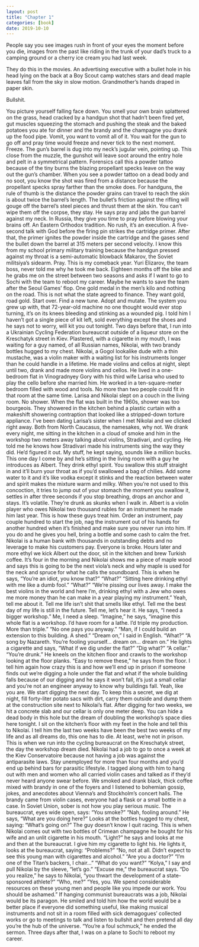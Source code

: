 ```yaml
---
layout: post
title: "Chapter 1"
categories: [book]
date: 2019-10-10
---
```


People say you see images rush in front of your eyes the moment before you die, images from the past like riding in the trunk of your dad’s truck to a camping ground or a cherry ice cream you had last week. 

They do this in the movies. An advertising executive with a bullet hole in his head lying on the back at a Boy Scout camp watches stars and dead maple leaves fall from the sky in slow motion. Grandmother’s hands draped in paper skin.

Bullshit.

You picture yourself falling face down. You smell your own brain splattered on the grass, head cracked by a handgun shot that hadn’t been fired yet, gut muscles squeezing the stomach and pushing the steak and the baked potatoes you ate for dinner and the brandy and the champagne you drank up the food pipe.
Vomit, you want to vomit all of it. You wait for the gun to go off and pray time would freeze and never tick to the next moment.
Freeze.
The gun’s barrel is dug into my neck’s jugular vein, pointing up. This close from the muzzle, the gunshot will leave soot around the entry hole and pelt in a symmetrical pattern. Forensics call this a powder tattoo because of the tiny burns the blazing propellant specks leave on the way out the gun’s chamber.
When you see a powder tattoo on a dead body and no soot, you know the shot was fired from a distance because the propellant specks spray farther than the smoke does.
For handguns, the rule of thumb is the distance the powder grains can travel to reach the skin is about twice the barrel’s length. The bullet’s friction against the rifling will gouge off the barrel’s steel pieces and thrust them at the skin. You can’t wipe them off the corpse, they stay.
He says pray and jabs the gun barrel against my neck. In Russia, they give you time to pray before blowing your brains off. An Eastern Orthodox tradition. No rush, it’s an execution. A five-second talk with God before the firing pin strikes the cartridge primer. After that, the primer ignites the powder inside the cartridge and the gases send the bullet down the barrel at 315 meters per second velocity.
I know this from my school primary military training because the handgun pressed against my throat is a semi-automatic blowback Makarov, the Soviet militsiya’s sidearm.
Pray.
This is my comeback year. Yuri Elizarov, the team boss, never told me why he took me back. Eighteen months off the bike and he grabs me on the street between two seasons and asks if I want to go to Sochi with the team to reboot my career.
Maybe he wants to save the team after the Seoul Games’ flop. One gold medal in the men’s kilo and nothing on the road. This is not what the state agreed to finance. They want gold, road gold.
Start over. Find a new tune. Adopt and mutate. The system you grew up with, that 72-year-old machine no one thought would ever stop turning, it’s on its knees bleeding and stinking as a wounded pig.
I told him I haven’t got a single piece of kit left, sold everything except the shoes and he says not to worry, will kit you out tonight.
Two days before that, I run into a Ukrainian Cycling Federation bureaucrat outside of a liqueur store on the Kreschatyk street in Kiev.
Plastered, with a cigarette in my mouth, I was waiting for a guy named, of all Russian names, Nikolai, with two brandy bottles hugged to my chest.
Nikolai, a Gogol lookalike dude with a thin mustache, was a violin maker with a waiting list for his instruments longer than he could handle in a lifetime. He made violins and cellos at night, slept until two, drank and made more violins and cellos.
He lived in a one-bedroom flat in Vinogradnyey Gory with his third wife Larisa who used to play the cello before she married him. He worked in a ten-square-meter bedroom filled with wood and tools. No more than two people could fit in that room at the same time.
Larisa and Nikolai slept on a couch in the living room. No shower. When the flat was built in the 1960s, shower was too bourgeois. They showered in the kitchen behind a plastic curtain with a makeshift showering contraption that looked like a stripped-down torture appliance.
I’ve been dating Larisa’s sister when I met Nikolai and we clicked right away. Both from North Caucasus, the namesakes, why not.
We drank every night, me sitting in the kitchen in a cloud of smoke and him in the workshop two meters away talking about violins, Stradivari, and cycling.
He told me he knows how Stradivari made his instruments sing the way they did. He’d figured it out. My stuff, he kept saying, sounds like a million bucks.
This one day I come by and he’s sitting in the living room with a guy he introduces as Albert. They drink ethyl spirit. You swallow this stuff straight in and it’ll burn your throat as if you’d swallowed a bag of chilies. Add some water to it and it’s like vodka except it stinks and the reaction between water and spirit makes the mixture warm and milky. When you’re not used to this concoction, it tries to jump out of your stomach the moment you swallow it, settles in after three seconds if you stop breathing, drops an anchor and stays. It’s volatile.
They’re drunk as skunks when I walk in. Albert is a violin player who owes Nikolai two thousand rubles for an instrument he made him last year.
This is how these guys treat him. Order an instrument, pay couple hundred to start the job, nag the instrument out of his hands for another hundred when it’s finished and make sure you never run into him. If you do and he gives you hell, bring a bottle and some cash to calm the fret. 
Nikolai is a human bank with thousands in outstanding debts and no leverage to make his customers pay.
Everyone is broke.
Hours later and more ethyl we kick Albert out the door, sit in the kitchen and brew Turkish coffee.
It’s four in the morning and Nikolai shows me a piece of maple wood and says this is going to be the next viola’s neck and why maple is used for the neck and spruce for what he calls the soundboard.
This is when he says, “You’re an idiot, you know that?”
“What?”
“Sitting here drinking ethyl with me like a dumb fool.”
“What?”
“We’re pissing our lives away. I make the best violins in the world and here I’m, drinking ethyl with a Jew who owes me more money than he can make in a year playing my instrument.”
Yeah, tell me about it. Tell me life isn’t shit that smells like ethyl. Tell me the best day of my life is still in the future. Tell me, let’s hear it.
He says, “I need a bigger workshop.”
Me, I need a sleep.
“Imagine,” he says, “imagine this whole flat is a workshop. I’d have room for a lathe. I’d triple my production. More than triple.”
“No one pays you anyway.”
“Man, if I could build an extension to this building. A shed.”
“Dream on,” I said in English.
“What?”
“A song by Nazareth. You’re fooling yourself... dream on... dream on.”
He lights a cigarette and says, “What if we dig under the flat?”
“Dig what?”
“A cellar.”
“You’re drunk.”
He kneels on the kitchen floor and crawls to the workshop looking at the floor planks. “Easy to remove these,” he says from the floor.
I tell him again how crazy this is and how we’ll end up in prison if someone finds out we’re digging a hole under the flat and what if the whole building falls because of our digging and he says it won’t fall, it’s just a small cellar and you’re not an engineer anyway to know why buildings fall.
Yeah, like you are.
We start digging the next day. To keep this a secret, we dig at night, fill forty-liter potato sacs with dirt, carry them outside and dump them at the construction site next to Nikolai’s flat.
After digging for two weeks, we hit a concrete slab and our cellar is only one meter deep. You can hide a dead body in this hole but the dream of doubling the workshop’s space dies here tonight. 
I sit on the kitchen’s floor with my feet in the hole and tell this to Nikolai. I tell him the last two weeks have been the best two weeks of my life and as all dreams do, this one has to die.
At least, we’re not in prison.
This is when we run into the cycling bureaucrat on the Kreschatyk street, the day the workshop dream died.
Nikolai had a job to go to once a week at the Kiev Conservatoire because not having a job was against the antiparasite laws. Stay unemployed for more than four months and you’d end up behind bars for parasitic lifestyle.
I tagged along with him to hang out with men and women who all carried violin cases and talked as if they’d never heard anyone swear before. 
We smoked and drank black, thick coffee mixed with brandy in one of the foyers and I listened to bohemian gossip, jokes, and anecdotes about Vienna’s and Stockholm’s concert halls. The brandy came from violin cases, everyone had a flask or a small bottle in a case. In Soviet Union, sober is not how you play serious music.
The bureaucrat, eyes wide open, says: “You smoke?”
“Nah, fooling around.”
He says, “What are you doing here?” Looks at the bottles hugged to my chest, saying: “What’s going on?”
The guy doesn’t know I quit racing. This is when Nikolai comes out with two bottles of Crimean champagne he bought for his wife and an unlit cigarette in his mouth.
“Light?” he says and looks at me and then at the bureaucrat.
I give him my cigarette to light his. He lights it, looks at the bureaucrat, saying: “Problems?”
“No, not at all. Didn’t expect to see this young man with cigarettes and alcohol.”
“Are you a doctor?”
“I’m one of the Titan’s backers, I chair...”
“What do you want?”
“Kolya,” I say and pull Nikolai by the sleeve, “let’s go.”
“Excuse me,” the bureaucrat says. “Do you realize,” he says to Nikolai, “you thwart the development of a state-sponsored athlete?”
“Who, me?”
“Yes, you. We spend considerable resources on these young men and people like you impede our work. You should be ashamed.”
If hanging communist bureaucrats was a job, Nikolai would be its paragon. 
He smiled and told him how the world would be a better place if everyone did something useful, like making musical instruments and not sit in a room filled with sick demagogues’ collected works or go to meetings to talk and listen to bullshit and then pretend all day you’re the hub of the universe.
“You’re a foul schmuck,” he ended the sermon.
Three days after that, I was on a plane to Sochi to reboot my career.
